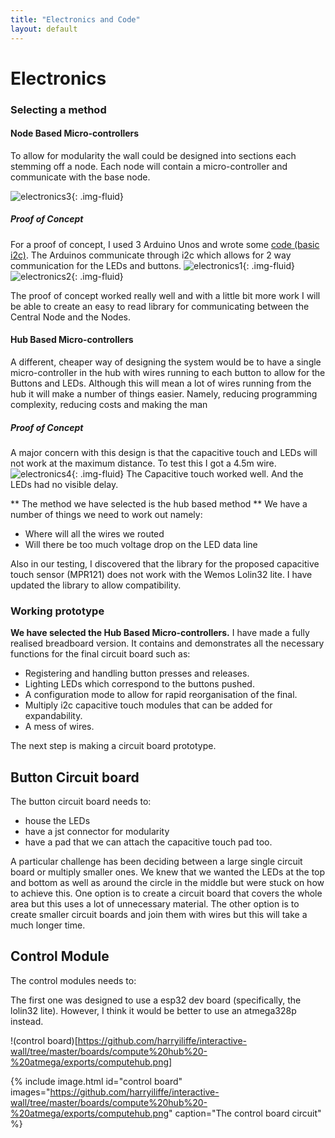 ```yaml
---
title: "Electronics and Code"
layout: default
---
```


# Electronics

### Selecting a method
#### Node Based Micro-controllers
To allow for modularity the wall could be designed into sections each stemming off a node. Each node will contain a micro-controller and communicate with the base node.

![electronics3]({{site.imageurl}}/electronics3.jpg){: .img-fluid}
##### Proof of Concept
For a proof of concept, I used 3 Arduino Unos and wrote some [code (basic i2c)](https://github.com/harryiliffe/interactive-wall/tree/master/code/testing/basic%20i2c).
The Arduinos communicate through i2c which allows for 2 way communication for the LEDs and buttons.
![electronics1]({{site.imageurl}}/electronics1.jpg){: .img-fluid}
![electronics2]({{site.imageurl}}/electronics2.jpg){: .img-fluid}

The proof of concept worked really well and with a little bit more work I will be able to create an easy to read library for communicating between the Central Node and the Nodes.

#### Hub Based Micro-controllers
A different, cheaper way of designing the system would be to have a single micro-controller in the hub with wires running to each button to allow for the Buttons and LEDs. Although this will mean a lot of wires running from the hub it will make a number of things easier. Namely, reducing programming complexity, reducing costs and making the man

##### Proof of Concept
A major concern with this design is that the capacitive touch and LEDs will not work at the maximum distance. To test this I got a 4.5m wire.
![electronics4]({{site.imageurl}}/electronics4.jpg){: .img-fluid}
The Capacitive touch worked well. And the LEDs had no visible delay.

** The method we have selected is the hub based method **
We have a number of things we need to work out namely:
 * Where will all the wires we routed
 * Will there be too much voltage drop on the LED data line

Also in our testing, I discovered that the library for the proposed capacitive touch sensor (MPR121) does not work with the Wemos Lolin32 lite.
I have updated the library to allow compatibility.

### Working prototype

**We have selected the Hub Based Micro-controllers.**
I have made a fully realised breadboard version.
It contains and demonstrates all the necessary functions for the final circuit board such as:
* Registering and handling button presses and releases.
* Lighting LEDs which correspond to the buttons pushed.
* A configuration mode to allow for rapid reorganisation of the final.
* Multiply i2c capacitive touch modules that can be added for expandability.
* A mess of wires.

The next step is making a circuit board prototype.


## Button Circuit board
The button circuit board needs to:
* house the LEDs
* have a jst connector for modularity
* have a pad that we can attach the capacitive touch pad too.

A particular challenge has been deciding between a large single circuit board or multiply smaller ones. We knew that we wanted the LEDs at the top and bottom as well as around the circle in the middle but were stuck on how to achieve this. One option is to create a circuit board that covers the whole area but this uses a lot of unnecessary material. The other option is to create smaller circuit boards and join them with wires but this will take a much longer time.

## Control Module
The control modules needs to:

The first one was designed to use a esp32 dev board (specifically, the lolin32 lite). However, I think it would be better to use an atmega328p instead.

!(control board)[https://github.com/harryiliffe/interactive-wall/tree/master/boards/compute%20hub%20-%20atmega/exports/computehub.png]

{% include image.html id="control board" images="https://github.com/harryiliffe/interactive-wall/tree/master/boards/compute%20hub%20-%20atmega/exports/computehub.png" caption="The control board circuit" %} 
